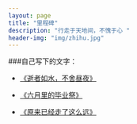 ```yaml
---
layout: page
title: "里程碑"
description: "行走于天地间，不愧于心 "
header-img: "img/zhihu.jpg"
---
```





###自己写下的文字：


- [《逝者如水，不舍昼夜》](http://hiiloveyou.lofter.com/post/1cd61dd8_7d0bce4)

- [《六月里的毕业祭》](http://hiiloveyou.lofter.com/post/1cd61dd8_722989d)

- [《原来已经走了这么远》](http://hiiloveyou.lofter.com/post/1cd61dd8_6dd1168/)







